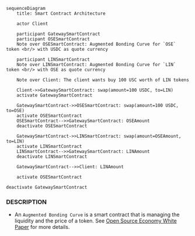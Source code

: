 ```mermaid
sequenceDiagram
    title: Smart Contract Architecture
       
    actor Client
    
    participant GatewaySmartContract
    participant OSESmartContract
    Note over OSESmartContract: Augmented Bonding Curve for `OSE` token <br/> with USDC as quote currency
    
    participant LINSmartContract
    Note over LINSmartContract: Augmented Bonding Curve for `LIN` token <br/> with OSE as quote currency
    
    Note over Client: The client wants buy 100 USC worth of LIN tokens
     
    Client->>GatewaySmartContract: swap(amount=100 USDC, to=LIN)  
    activate GatewaySmartContract
    
    GatewaySmartContract->>OSESmartContract: swap(amount=100 USDC, to=OSE)
    activate OSESmartContract
    OSESmartContract-->>GatewaySmartContract: OSEAmount
    deactivate OSESmartContract
    
    GatewaySmartContract->>LINSmartContract: swap(amount=OSEAmount, to=LIN)
    activate LINSmartContract
    LINSmartContract-->>GatewaySmartContract: LINAmount
    deactivate LINSmartContract
    
    GatewaySmartContract-->>Client: LINAmount
    
    activate OSESmartContract

deactivate GatewaySmartContract
```

### DESCRIPTION
*  An `Augmented Bonding Curve` is a smart contract that is managing the liquidity and the price of a token. See [Open Source Economy White Paper](www.open-source-economy.com) for more details.